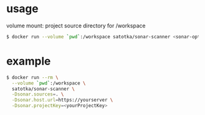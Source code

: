 
# usage


volume mount: project source directory for /workspace

```bash
$ docker run --volume `pwd`:/workspace satotka/sonar-scanner <sonar-options>

```

# example

```bash
$ docker run --rm \
  --volume `pwd`:/workspace \
  satotka/sonar-scanner \
  -Dsonar.sources=. \
  -Dsonar.host.url=https://yourserver \
  -Dsonar.projectKey=<yourProjectKey>
```

